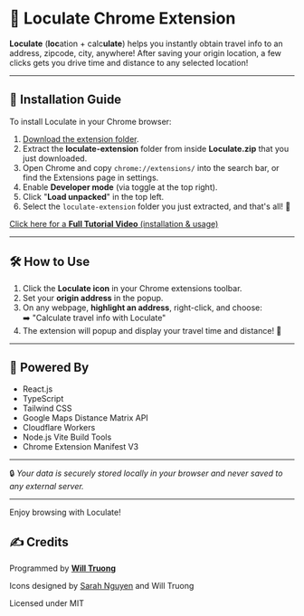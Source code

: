 # 🚗 Loculate Chrome Extension

**Loculate** (**loc**ation + calc**ulate**) helps you instantly obtain travel info to an address, zipcode, city, anywhere! After saving your origin location, a few clicks gets you drive time and distance to any selected location!

---

## 🧭 Installation Guide

To install Loculate in your Chrome browser:

1. [Download the extension folder](https://drive.google.com/uc?export=download&id=1vSW1LYauTXyBuRP3haZiXrLzQJ0CweXS).
2. Extract the **loculate-extension** folder from inside **Loculate.zip** that you just downloaded.
3. Open Chrome and copy `chrome://extensions/` into the search bar, or find the Extensions page in settings.
4. Enable **Developer mode** (via toggle at the top right).
5. Click "**Load unpacked**" in the top left.
6. Select the `loculate-extension` folder you just extracted, and that's all! 🎉

[Click here for a **Full Tutorial Video** (installation & usage)](https://www.youtube.com/watch?v=oVep1pMl0EM)

---

## 🛠️ How to Use

1. Click the **Loculate icon** in your Chrome extensions toolbar.
2. Set your **origin address** in the popup.
3. On any webpage, **highlight an address**, right-click, and choose:  
   ➡️ "Calculate travel info with Loculate"
4. The extension will popup and display your travel time and distance! 🎉

---

## 📍 Powered By

- React.js
- TypeScript
- Tailwind CSS
- Google Maps Distance Matrix API
- Cloudflare Workers
- Node.js Vite Build Tools
- Chrome Extension Manifest V3

---

🔒 *Your data is securely stored locally in your browser and never saved to any external server.*

---

Enjoy browsing with Loculate!

## ✍️ Credits

Programmed by [**Will Truong**](https://www.linkedin.com/in/truongw/)

Icons designed by [Sarah Nguyen](https://www.linkedin.com/in/sarah-nguyen-221808321/) and Will Truong

Licensed under MIT
